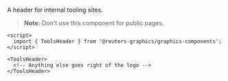 A header for internal tooling sites.

> **Note:** Don't use this component for public pages.

```svelte
<script>
  import { ToolsHeader } from '@reuters-graphics/graphics-components';
</script>

<ToolsHeader>
  <!-- Anything else goes right of the logo -->
</ToolsHeader>
```
